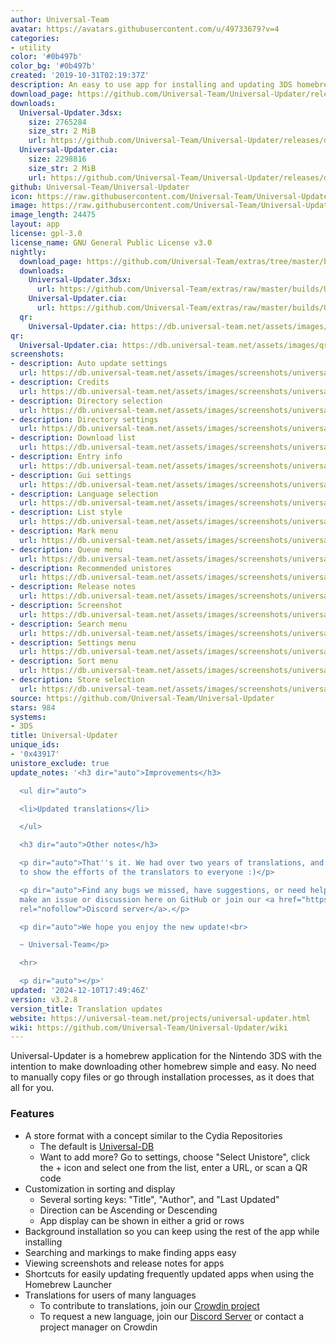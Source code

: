 ```yaml
---
author: Universal-Team
avatar: https://avatars.githubusercontent.com/u/49733679?v=4
categories:
- utility
color: '#0b497b'
color_bg: '#0b497b'
created: '2019-10-31T02:19:37Z'
description: An easy to use app for installing and updating 3DS homebrew
download_page: https://github.com/Universal-Team/Universal-Updater/releases
downloads:
  Universal-Updater.3dsx:
    size: 2765284
    size_str: 2 MiB
    url: https://github.com/Universal-Team/Universal-Updater/releases/download/v3.2.8/Universal-Updater.3dsx
  Universal-Updater.cia:
    size: 2298816
    size_str: 2 MiB
    url: https://github.com/Universal-Team/Universal-Updater/releases/download/v3.2.8/Universal-Updater.cia
github: Universal-Team/Universal-Updater
icon: https://raw.githubusercontent.com/Universal-Team/Universal-Updater/master/app/icon.png
image: https://raw.githubusercontent.com/Universal-Team/Universal-Updater/master/resources/2d-banner.png
image_length: 24475
layout: app
license: gpl-3.0
license_name: GNU General Public License v3.0
nightly:
  download_page: https://github.com/Universal-Team/extras/tree/master/builds/Universal-Updater
  downloads:
    Universal-Updater.3dsx:
      url: https://github.com/Universal-Team/extras/raw/master/builds/Universal-Updater/Universal-Updater.3dsx
    Universal-Updater.cia:
      url: https://github.com/Universal-Team/extras/raw/master/builds/Universal-Updater/Universal-Updater.cia
  qr:
    Universal-Updater.cia: https://db.universal-team.net/assets/images/qr/nightly/universal-updater-cia.png
qr:
  Universal-Updater.cia: https://db.universal-team.net/assets/images/qr/universal-updater-cia.png
screenshots:
- description: Auto update settings
  url: https://db.universal-team.net/assets/images/screenshots/universal-updater/auto-update-settings.png
- description: Credits
  url: https://db.universal-team.net/assets/images/screenshots/universal-updater/credits.png
- description: Directory selection
  url: https://db.universal-team.net/assets/images/screenshots/universal-updater/directory-selection.png
- description: Directory settings
  url: https://db.universal-team.net/assets/images/screenshots/universal-updater/directory-settings.png
- description: Download list
  url: https://db.universal-team.net/assets/images/screenshots/universal-updater/download-list.png
- description: Entry info
  url: https://db.universal-team.net/assets/images/screenshots/universal-updater/entry-info.png
- description: Gui settings
  url: https://db.universal-team.net/assets/images/screenshots/universal-updater/gui-settings.png
- description: Language selection
  url: https://db.universal-team.net/assets/images/screenshots/universal-updater/language-selection.png
- description: List style
  url: https://db.universal-team.net/assets/images/screenshots/universal-updater/list-style.png
- description: Mark menu
  url: https://db.universal-team.net/assets/images/screenshots/universal-updater/mark-menu.png
- description: Queue menu
  url: https://db.universal-team.net/assets/images/screenshots/universal-updater/queue-menu.png
- description: Recommended unistores
  url: https://db.universal-team.net/assets/images/screenshots/universal-updater/recommended-unistores.png
- description: Release notes
  url: https://db.universal-team.net/assets/images/screenshots/universal-updater/release-notes.png
- description: Screenshot
  url: https://db.universal-team.net/assets/images/screenshots/universal-updater/screenshot.png
- description: Search menu
  url: https://db.universal-team.net/assets/images/screenshots/universal-updater/search-menu.png
- description: Settings menu
  url: https://db.universal-team.net/assets/images/screenshots/universal-updater/settings-menu.png
- description: Sort menu
  url: https://db.universal-team.net/assets/images/screenshots/universal-updater/sort-menu.png
- description: Store selection
  url: https://db.universal-team.net/assets/images/screenshots/universal-updater/store-selection.png
source: https://github.com/Universal-Team/Universal-Updater
stars: 984
systems:
- 3DS
title: Universal-Updater
unique_ids:
- '0x43917'
unistore_exclude: true
update_notes: '<h3 dir="auto">Improvements</h3>

  <ul dir="auto">

  <li>Updated translations</li>

  </ul>

  <h3 dir="auto">Other notes</h3>

  <p dir="auto">That''s it. We had over two years of translations, and it''s time
  to show the efforts of the translators to everyone :)</p>

  <p dir="auto">Find any bugs we missed, have suggestions, or need help? You can either
  make an issue or discussion here on GitHub or join our <a href="https://universal-team.net/discord"
  rel="nofollow">Discord server</a>.</p>

  <p dir="auto">We hope you enjoy the new update!<br>

  ~ Universal-Team</p>

  <hr>

  <p dir="auto"></p>'
updated: '2024-12-10T17:49:46Z'
version: v3.2.8
version_title: Translation updates
website: https://universal-team.net/projects/universal-updater.html
wiki: https://github.com/Universal-Team/Universal-Updater/wiki
---
```

Universal-Updater is a homebrew application for the Nintendo 3DS with the intention to make downloading other homebrew simple and easy. No need to manually copy files or go through installation processes, as it does that all for you.

### Features
- A store format with a concept similar to the Cydia Repositories
   - The default is [Universal-DB](https://db.universal-team.net)
   - Want to add more? Go to settings, choose "Select Unistore", click the + icon and select one from the list, enter a URL, or scan a QR code
- Customization in sorting and display
   - Several sorting keys: "Title", "Author", and "Last Updated"
   - Direction can be Ascending or Descending
   - App display can be shown in either a grid or rows
- Background installation so you can keep using the rest of the app while installing
- Searching and markings to make finding apps easy
- Viewing screenshots and release notes for apps
- Shortcuts for easily updating frequently updated apps when using the Homebrew Launcher
- Translations for users of many languages
   - To contribute to translations, join our [Crowdin project](https://crwd.in/universal-updater)
   - To request a new language, join our [Discord Server](https://universal-team.net/discord) or contact a project manager on Crowdin